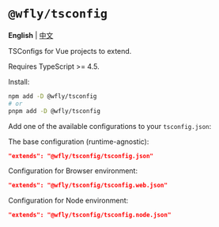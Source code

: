 # `@wfly/tsconfig`

**English** | [中文](./README.zh_CN.md)

TSConfigs for Vue projects to extend.

Requires TypeScript >= 4.5.

Install:

```sh
npm add -D @wfly/tsconfig
# or
pnpm add -D @wfly/tsconfig
```

Add one of the available configurations to your `tsconfig.json`:

The base configuration (runtime-agnostic):

```json
"extends": "@wfly/tsconfig/tsconfig.json"
```

Configuration for Browser environment:

```json
"extends": "@wfly/tsconfig/tsconfig.web.json"
```

Configuration for Node environment:

```json
"extends": "@wfly/tsconfig/tsconfig.node.json"
```
